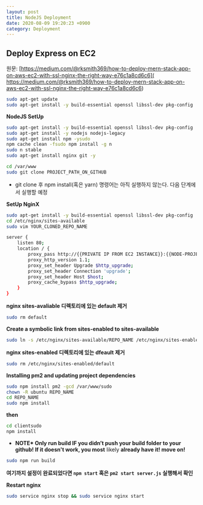 ```yaml
---
layout: post
title: NodeJS Deployment
date: 2020-08-09 19:20:23 +0900
category: Deployment
---
```


## Deploy Express on EC2

원문: [https://medium.com/@rksmith369/how-to-deploy-mern-stack-app-on-aws-ec2-with-ssl-nginx-the-right-way-e76c1a8cd6c6]( https://medium.com/@rksmith369/how-to-deploy-mern-stack-app-on-aws-ec2-with-ssl-nginx-the-right-way-e76c1a8cd6c6)

```bash
sudo apt-get update
sudo apt-get install -y build-essential openssl libssl-dev pkg-config
```



**NodeJS SetUp**

```bash
sudo apt-get install -y build-essential openssl libssl-dev pkg-config
sudo apt-get install -y nodejs nodejs-legacy 
sudo apt-get install npm -ysudo 
npm cache clean -fsudo npm install -g n
sudo n stable
sudo apt-get install nginx git -y
```



```bash
cd /var/www
sudo git clone PROJECT_PATH_ON_GITHUB
```

* git clone 후 npm install(혹은 yarn) 명령어는 아직 실행하지 않는다. 다음 단계에서 실행할 예정



**SetUp NginX**

```bash
sudo apt-get install -y build-essential openssl libssl-dev pkg-config
cd /etc/nginx/sites-available
sudo vim YOUR_CLONED_REPO_NAME
```

```bash
server {
    listen 80;
    location / {
        proxy_pass http://{{PRIVATE IP FROM EC2 INSTANCE}}:{{NODE-PROJECT-PORT}};
        proxy_http_version 1.1;
        proxy_set_header Upgrade $http_upgrade;
        proxy_set_header Connection 'upgrade';
        proxy_set_header Host $host;
        proxy_cache_bypass $http_upgrade;
    }
}
```



**nginx sites-avaliable 디렉토리에 있는 default 제거**

```bash
sudo rm default
```



**Create a symbolic link from sites-enabled to sites-available**

```bash
sudo ln -s /etc/nginx/sites-available/REPO_NAME /etc/nginx/sites-enabled/REPO_NAME
```



**nginx sites-enabled 디렉토리에 있는 dfeault 제거**

```bash
sudo rm /etc/nginx/sites-enabled/default
```



**Installing pm2 and updating project dependencies**

```bash
sudo npm install pm2 -gcd /var/www/sudo 
chown -R ubuntu REPO_NAME
cd REPO_NAME
sudo npm install
```



**then**

```bash
cd clientsudo
npm install 
```

* **NOTE\* Only run build IF you didn’t push your build folder to your github! If it doesn't work, you most** likely **already have it! move on!**

```bash
sudo npm run build
```



**여기까지 설정이 완료되었다면 `npm start` 혹은 `pm2 start server.js` 실행해서 확인**

**Restart nginx**

```bash
sudo service nginx stop && sudo service nginx start
```

